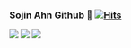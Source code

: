 ### Sojin Ahn Github 👋                                                                                         [![Hits](https://hits.seeyoufarm.com/api/count/incr/badge.svg?url=https%3A%2F%2Fgithub.com%2FSojinAhn%2Fhit-counter&count_bg=%23272E58&title_bg=%23555555&icon=&icon_color=%23929FB6&title=hits&edge_flat=false)](https://hits.seeyoufarm.com)

<!--
**SojinAhn/SojinAhn** is a ✨ _special_ ✨ repository because its `README.md` (this file) appears on your GitHub profile.

Here are some ideas to get you started:

- 🔭 I’m currently working on ...
- 🌱 I’m currently learning ...
- 👯 I’m looking to collaborate on ...
- 🤔 I’m looking for help with ...
- 💬 Ask me about ...
- 📫 How to reach me: ...
- 😄 Pronouns: ...
- ⚡ Fun fact: ...
-->

<img src="https://img.shields.io/badge/Python-3776AB?style=flat-square&logo=Python&logoColor=white"/>  <img src="https://img.shields.io/badge/R-276DC3?style=flat-square&logo=R&logoColor=white"/>  <img src="https://img.shields.io/badge/SQL-4479A1?style=flat-square&logo=MySQL&logoColor=white"/>  

